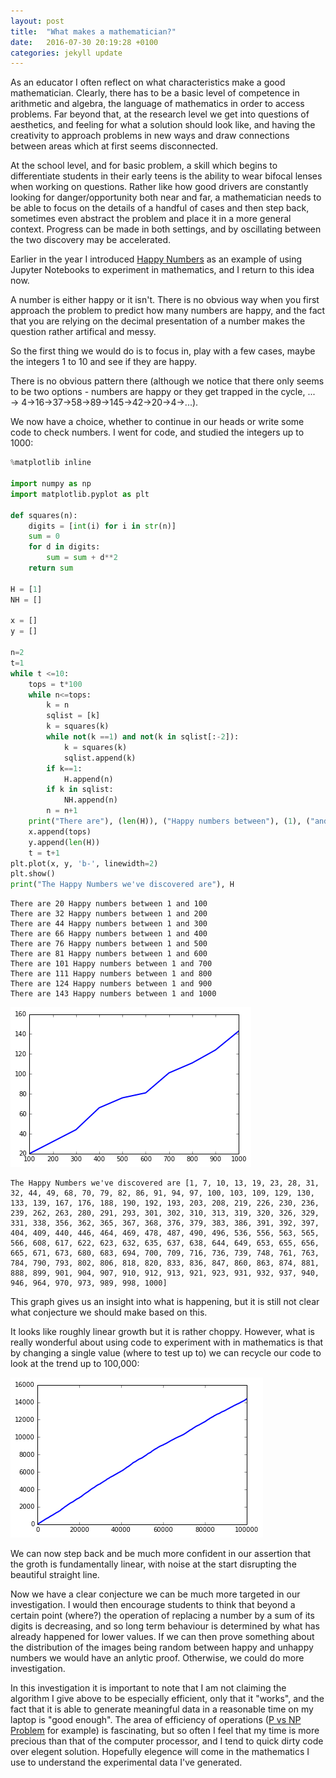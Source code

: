 ```yaml
---
layout: post
title:  "What makes a mathematician?"
date:   2016-07-30 20:19:28 +0100
categories: jekyll update
---
```


As an educator I often reflect on what characteristics make a good mathematician. Clearly, there has to be a basic level of competence in arithmetic and algebra, the language of mathematics in order to access problems. Far beyond that, at the research level we get into questions of aesthetics, and feeling for what a solution should look like, and having the creativity to approach problems in new ways and draw connections between areas which at first seems disconnected.

At the school level, and for basic problem, a skill which begins to differentiate students in their early teens is the ability to wear bifocal lenses when working on questions. Rather like how good drivers are constantly looking for danger/opportunity both near and far, a mathematician needs to be able to focus on the details of a handful of cases and then step back, sometimes even abstract the problem and place it in a more general context. Progress can be made in both settings, and by oscillating between the two discovery may be accelerated.

Earlier in the year I introduced [Happy Numbers](http://coopermaths.com/jekyll/update/2016/03/15/Happy-Numbers.html) as an example of using Jupyter Notebooks to experiment in mathematics, and I return to this idea now.

A number is either happy or it isn't. There is no obvious way when you first approach the problem to predict how many numbers are happy, and the fact that you are relying on the decimal presentation of a number makes the question rather artifical and messy.

So the first thing we would do is to focus in, play with a few cases, maybe the integers 1 to 10 and see if they are happy.

There is no obvious pattern there (although we notice that there only seems to be two options - numbers are happy or they get trapped in the cycle, ... → 4→16→37→58→89→145→42→20→4→...).

We now have a choice, whether to continue in our heads or write some code to check numbers. I went for code, and studied the integers up to 1000:

```python
%matplotlib inline

import numpy as np
import matplotlib.pyplot as plt

def squares(n):
    digits = [int(i) for i in str(n)]
    sum = 0
    for d in digits:
        sum = sum + d**2
    return sum

H = [1]
NH = []

x = []
y = []

n=2
t=1
while t <=10:
    tops = t*100
    while n<=tops:
        k = n
        sqlist = [k]
        k = squares(k)
        while not(k ==1) and not(k in sqlist[:-2]):
            k = squares(k)
            sqlist.append(k)
        if k==1:
            H.append(n)
        if k in sqlist:
            NH.append(n)
        n = n+1
    print("There are"), (len(H)), ("Happy numbers between"), (1), ("and"), (tops)
    x.append(tops)
    y.append(len(H))
    t = t+1
plt.plot(x, y, 'b-', linewidth=2)
plt.show()
print("The Happy Numbers we've discovered are"), H
```

    There are 20 Happy numbers between 1 and 100
    There are 32 Happy numbers between 1 and 200
    There are 44 Happy numbers between 1 and 300
    There are 66 Happy numbers between 1 and 400
    There are 76 Happy numbers between 1 and 500
    There are 81 Happy numbers between 1 and 600
    There are 101 Happy numbers between 1 and 700
    There are 111 Happy numbers between 1 and 800
    There are 124 Happy numbers between 1 and 900
    There are 143 Happy numbers between 1 and 1000



![png](/assets/output_0_1.png "Frequency of Happy Numbers up to 1,000")


    The Happy Numbers we've discovered are [1, 7, 10, 13, 19, 23, 28, 31, 32, 44, 49, 68, 70, 79, 82, 86, 91, 94, 97, 100, 103, 109, 129, 130, 133, 139, 167, 176, 188, 190, 192, 193, 203, 208, 219, 226, 230, 236, 239, 262, 263, 280, 291, 293, 301, 302, 310, 313, 319, 320, 326, 329, 331, 338, 356, 362, 365, 367, 368, 376, 379, 383, 386, 391, 392, 397, 404, 409, 440, 446, 464, 469, 478, 487, 490, 496, 536, 556, 563, 565, 566, 608, 617, 622, 623, 632, 635, 637, 638, 644, 649, 653, 655, 656, 665, 671, 673, 680, 683, 694, 700, 709, 716, 736, 739, 748, 761, 763, 784, 790, 793, 802, 806, 818, 820, 833, 836, 847, 860, 863, 874, 881, 888, 899, 901, 904, 907, 910, 912, 913, 921, 923, 931, 932, 937, 940, 946, 964, 970, 973, 989, 998, 1000]

This graph gives us an insight into what is happening, but it is still not clear what conjecture we should make based on this.

It looks like roughly linear growth but it is rather choppy. However, what is really wonderful about using code to experiment with in mathematics is that by changing a single value (where to test up to) we can recycle our code to look at the trend up to 100,000:


![png](/assets/biggertest.png "Frequency of Happy Numbers up to 100,000")

We can now step back and be much more confident in our assertion that the groth is fundamentally linear, with noise at the start disrupting the beautiful straight line. 

Now we have a clear conjecture we can be much more targeted in our investigation. I would then encourage students to think that beyond a certain point (where?) the operation of replacing a number by a sum of its digits is decreasing, and so long term behaviour is determined by what has already happened for lower values. If we can then prove something about the distribution of the images being random between happy and unhappy numbers we would have an anlytic proof. Otherwise, we could do more investigation.

In this investigation it is important to note that I am not claiming the algorithm I give above to be especially efficient, only that it "works", and the fact that it is able to generate meaningful data in a reasonable time on my laptop is "good enough". The area of efficiency of operations ([P vs NP Problem](http://www.claymath.org/millennium-problems/p-vs-np-problem) for example) is fascinating, but so often I feel that my time is more precious than that of the computer processor, and I tend to quick dirty code over elegent solution. Hopefully elegence will come in the mathematics I use to understand the experimental data I've generated.